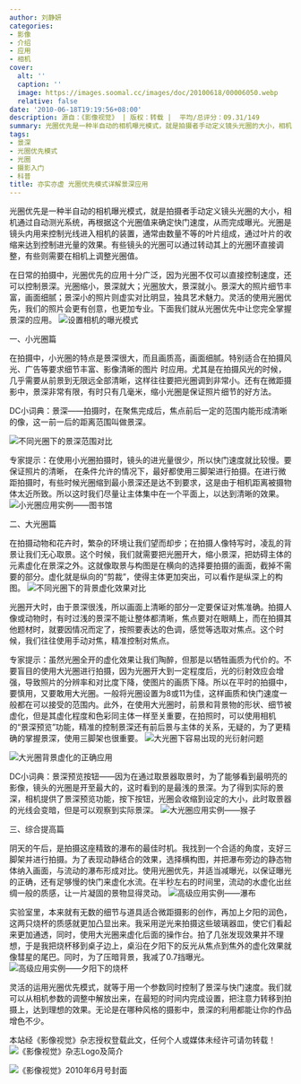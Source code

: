 ```yaml
---
author: 刘静妍
categories:
- 影像
- 介绍
- 应用
- 相机
cover:
  alt: ''
  caption: ''
  image: https://images.soomal.cc/images/doc/20100618/00006050.webp
  relative: false
date: '2010-06-18T19:19:56+08:00'
description: 源自：《影像视觉》 | 版权：转载 |  平均/总评分：09.31/149
summary: 光圈优先是一种半自动的相机曝光模式，就是拍摄者手动定义镜头光圈的大小，相机通过自动测光系统，再根据这个光圈值来确定快门速度，从而完成曝光。在日常的拍摄中，光圈优先的应用十分广泛，因为光圈不仅可以直接控制速度，还可以控制景深。光圈缩小，景深就大；光圈放大，景深就小。景深大的照片细节丰富，画面细腻；景深小的照片则虚实对比明显，独具艺术魅力。灵活的使用光圈优先，我们的照片会更有创意，也更加专业。下面我们就从光圈优先中让您完全掌握景深的应用。
tags:
- 景深
- 光圈优先模式
- 光圈
- 摄影入门
- 科普
title: 亦实亦虚 光圈优先模式详解景深应用
---
```


光圈优先是一种半自动的相机曝光模式，就是拍摄者手动定义镜头光圈的大小，相机通过自动测光系统，再根据这个光圈值来确定快门速度，从而完成曝光。光圈是镜头内用来控制光线进入相机的装置，通常由数量不等的叶片组成，通过叶片的收缩来达到控制进光量的效果。有些镜头的光圈可以通过转动其上的光圈环直接调整，有些则需要在相机上调整光圈值。

在日常的拍摄中，光圈优先的应用十分广泛，因为光圈不仅可以直接控制速度，还可以控制景深。光圈缩小，景深就大；光圈放大，景深就小。景深大的照片细节丰富，画面细腻；景深小的照片则虚实对比明显，独具艺术魅力。灵活的使用光圈优先，我们的照片会更有创意，也更加专业。下面我们就从光圈优先中让您完全掌握景深的应用。
![设置相机的曝光模式](https://images.soomal.cc/images/doc/20100618/00006049.webp)





一、小光圈篇

在拍摄中，小光圈的特点是景深很大，而且画质高，画面细腻。特别适合在拍摄风光、广告等要求细节丰富、影像清晰的图片
时应用。尤其是在拍摄风光的时候，几乎需要从前景到无限远全部清晰，这样往往要把光圈调到非常小。还有在微距摄影中，景深非常有限，有时只有几毫米，缩小光圈是保证照片细节的好方法。

DC小词典：景深――拍摄时，在聚焦完成后，焦点前后一定的范围内能形成清晰的像，这一前一后的距离范围叫做景深。

![不同光圈下的景深范围对比](https://images.soomal.cc/images/doc/20100618/00006050.webp)





专家提示：在使用小光圈拍摄时，镜头的进光量很少，所以快门速度就比较慢。要保证照片的清晰， 在条件允许的情况下，最好都使用三脚架进行拍摄。在进行微距拍摄时，有些时候光圈缩到最小景深还是达不到要求，这是由于相机距离被摄物体太近所致。所以这时我们尽量让主体集中在一个平面上，以达到清晰的效果。
![小光圈应用实例――图书馆](https://images.soomal.cc/images/doc/20100618/00006048.webp)





二、大光圈篇

在拍摄动物和花卉时，繁杂的环境让我们望而却步；在拍摄人像特写时，凌乱的背景让我们无心取景。这个时候，我们就需要把光圈开大，缩小景深，把妨碍主体的元素虚化在景深之外。这就像取景与构图是在横向的选择要拍摄的画面，截掉不需要的部分。虚化就是纵向的“剪裁”，使得主体更加突出，可以看作是纵深上的构图。
![不同光圈下的背景虚化效果对比](https://images.soomal.cc/images/doc/20100618/00006052.webp)





光圈开大时，由于景深很浅，所以画面上清晰的部分一定要保证对焦准确。拍摄人像或动物时，有时过浅的景深不能让整体都清晰，焦点要对在眼睛上，而在拍摄其他题材时，就要因情况而定了，按照要表达的色调，感觉等选取对焦点。这个时候，我们往往使用手动对焦，精准控制对焦点。

专家提示：虽然光圈全开的虚化效果让我们陶醉，但那是以牺牲画质为代价的。不要盲目的使用大光圈进行拍摄，因为光圈开大到一定程度后，光的衍射效应会增强，导致照片的分辨率和对比度下降，使图片的画质下降。所以在平时的拍摄中，要慎用，又要敢用大光圈。一般将光圈设置为8或11为佳，这样画质和快门速度一般都在可以接受的范围内。此外，在使用大光圈时，前景和背景物的形状、细节被虚化，但是其虚化程度和色彩同主体一样至关重要，在拍照时，可以使用相机的“景深预览”功能，精准的控制景深还有前后景与主体的关系，无疑的，为了更精确的掌握景深，使用三脚架也很重要。
![大光圈下容易出现的光衍射问题](https://images.soomal.cc/images/doc/20100618/00006053.webp)




![大光圈背景虚化的正确应用](https://images.soomal.cc/images/doc/20100618/00006054.webp)





DC小词典：景深预览按钮――因为在通过取景器取景时，为了能够看到最明亮的影像，镜头的光圈是开至最大的，这时看到的是最浅的景深。为了得到实际的景深，相机提供了景深预览功能，按下按钮，光圈会收缩到设定的大小，此时取景器的光线会变暗，但是可以观察到实际景深。
![大光圈应用实例――猴子](https://images.soomal.cc/images/doc/20100618/00006051.webp)





三、综合提高篇

阴天的午后，是拍摄这座精致的瀑布的最佳时机。我找到一个合适的角度，支好三脚架并进行拍摄。为了表现动静结合的效果，选择横构图，并把瀑布旁边的静态物体纳入画面，与流动的瀑布形成对比。使用光圈优先，并适当减曝光，以保证曝光的正确，还有足够慢的快门来虚化水流。在半秒左右的时间里，流动的水虚化出丝绸一般的质感，让一片凝固的景物显得灵动。
![高级应用实例――瀑布](https://images.soomal.cc/images/doc/20100618/00006055.webp)





实验室里，本来就有无数的细节与道具适合微距摄影的创作，再加上夕阳的润色，这两只烧杯的质感就更加凸显出来。我采用逆光来拍摄这些玻璃器皿，使它们看起来更加通透，同时，使用大光圈来虚化后面的操作台。拍了几张发现效果并不理想，于是我把烧杯移到桌子边上，桌沿在夕阳下的反光从焦点到焦外的虚化效果就像彗星的尾巴。同时，为了压暗背景，我减了0.7挡曝光。
![高级应用实例――夕阳下的烧杯](https://images.soomal.cc/images/doc/20100618/00006056.webp)





灵活的运用光圈优先模式，就等于用一个参数同时控制了景深与快门速度。我们就可以从相机参数的调整中解放出来，在最短的时间内完成设置，把注意力转移到拍摄上，达到理想的效果。无论是在哪种风格的摄影中，景深的利用都能让你的作品增色不少。

本站经《影像视觉》杂志授权登载此文，任何个人或媒体未经许可请勿转载！
![《影像视觉》杂志Logo及简介](https://images.soomal.cc/images/doc/20100506/00005345.webp)




![《影像视觉》2010年6月号封面](https://images.soomal.cc/images/doc/20100612/00006021.webp)